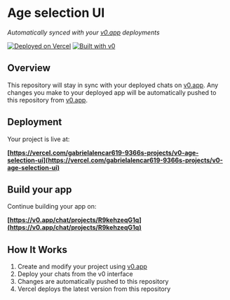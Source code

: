 # Age selection UI

*Automatically synced with your [v0.app](https://v0.app) deployments*

[![Deployed on Vercel](https://img.shields.io/badge/Deployed%20on-Vercel-black?style=for-the-badge&logo=vercel)](https://vercel.com/gabrielalencar619-9366s-projects/v0-age-selection-ui)
[![Built with v0](https://img.shields.io/badge/Built%20with-v0.app-black?style=for-the-badge)](https://v0.app/chat/projects/R9kehzeqG1q)

## Overview

This repository will stay in sync with your deployed chats on [v0.app](https://v0.app).
Any changes you make to your deployed app will be automatically pushed to this repository from [v0.app](https://v0.app).

## Deployment

Your project is live at:

**[https://vercel.com/gabrielalencar619-9366s-projects/v0-age-selection-ui](https://vercel.com/gabrielalencar619-9366s-projects/v0-age-selection-ui)**

## Build your app

Continue building your app on:

**[https://v0.app/chat/projects/R9kehzeqG1q](https://v0.app/chat/projects/R9kehzeqG1q)**

## How It Works

1. Create and modify your project using [v0.app](https://v0.app)
2. Deploy your chats from the v0 interface
3. Changes are automatically pushed to this repository
4. Vercel deploys the latest version from this repository
